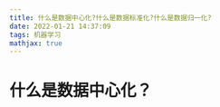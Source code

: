 ```yaml
---
title: 什么是数据中心化?什么是数据标准化?什么是数据归一化?
date: 2022-01-21 14:37:09
tags: 机器学习
mathjax: true
---
```


# 什么是数据中心化？

